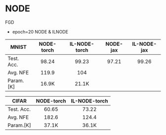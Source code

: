# NODE

FGD
+ epoch=20 NODE & ILNODE

| MNIST     |NODE-torch |IL-NODE-torch |NODE-jax |IL-NODE-jax|
|----       |:-:    |:-:   |:-:   |:-:
| Test. Acc.|  98.24  |  99.23  |  97.21 | 99.26
| Avg. NFE  |  119.9  |  104    |    
| Param.[K] |  16.9K  |  21.1K  |


| CIFAR     |NODE-torch |IL-NODE-torch |
|----       |:-:    |:-:   |
| Test. Acc.|   60.65  |  73.22  |
| Avg. NFE  |   182.6  |  124.4  |
| Param.[K] |   37.1K  |  36.1K  |    
